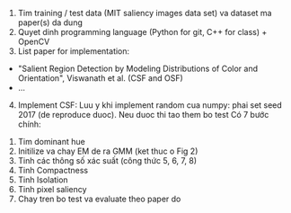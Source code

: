 1. Tim training / test data (MIT saliency images data set) va dataset ma paper(s) da dung
2. Quyet dinh programming language (Python for git, C++ for class) + OpenCV
3. List paper for implementation:
- "Salient Region Detection by Modeling Distributions of Color and Orientation", Viswanath et al. (CSF and OSF)
- ...
4. Implement CSF:
Luu y khi implement random cua numpy: phai set seed 2017 (de reproduce duoc). Neu duoc thi tao them bo test
Có 7 bước chính:
1) Tim dominant hue
2) Initilize va chay EM de ra GMM (ket thuc o Fig 2)
3) Tinh các thông số xác suất (công thức 5, 6, 7, 8)
4) Tinh Compactness
5) Tinh Isolation
6) Tinh pixel saliency
7) Chay tren bo test va evaluate theo paper do

